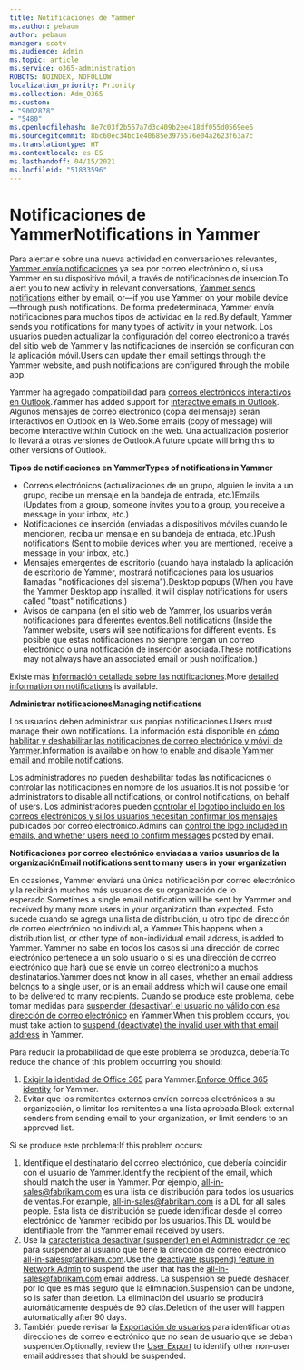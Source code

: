 ```yaml
---
title: Notificaciones de Yammer
ms.author: pebaum
author: pebaum
manager: scotv
ms.audience: Admin
ms.topic: article
ms.service: o365-administration
ROBOTS: NOINDEX, NOFOLLOW
localization_priority: Priority
ms.collection: Adm_O365
ms.custom:
- "9002878"
- "5480"
ms.openlocfilehash: 8e7c03f2b557a7d3c409b2ee418df055d0569ee6
ms.sourcegitcommit: 8bc60ec34bc1e40685e3976576e04a2623f63a7c
ms.translationtype: HT
ms.contentlocale: es-ES
ms.lasthandoff: 04/15/2021
ms.locfileid: "51833596"
---
```

# <a name="notifications-in-yammer"></a><span data-ttu-id="7bd8e-102">Notificaciones de Yammer</span><span class="sxs-lookup"><span data-stu-id="7bd8e-102">Notifications in Yammer</span></span>

<span data-ttu-id="7bd8e-103">Para alertarle sobre una nueva actividad en conversaciones relevantes, [Yammer envía notificaciones](https://support.microsoft.com/en-gb/office/enable-or-disable-yammer-email-and-phone-notifications-93e530e0-189f-4768-8f28-7683d48cc996) ya sea por correo electrónico o, si usa Yammer en su dispositivo móvil, a través de notificaciones de inserción.</span><span class="sxs-lookup"><span data-stu-id="7bd8e-103">To alert you to new activity in relevant conversations, [Yammer sends notifications](https://support.microsoft.com/en-gb/office/enable-or-disable-yammer-email-and-phone-notifications-93e530e0-189f-4768-8f28-7683d48cc996) either by email, or—if you use Yammer on your mobile device—through push notifications.</span></span> <span data-ttu-id="7bd8e-104">De forma predeterminada, Yammer envía notificaciones para muchos tipos de actividad en la red.</span><span class="sxs-lookup"><span data-stu-id="7bd8e-104">By default, Yammer sends you notifications for many types of activity in your network.</span></span> <span data-ttu-id="7bd8e-105">Los usuarios pueden actualizar la configuración del correo electrónico a través del sitio web de Yammer y las notificaciones de inserción se configuran con la aplicación móvil.</span><span class="sxs-lookup"><span data-stu-id="7bd8e-105">Users can update their email settings through the Yammer website, and push notifications are configured through the mobile app.</span></span> 

<span data-ttu-id="7bd8e-106">Yammer ha agregado compatibilidad para [correos electrónicos interactivos en Outlook](https://techcommunity.microsoft.com/t5/outlook-blog/interactive-yammer-emails-in-outlook-on-the-web-are-here/ba-p/1209420).</span><span class="sxs-lookup"><span data-stu-id="7bd8e-106">Yammer has added support for [interactive emails in Outlook](https://techcommunity.microsoft.com/t5/outlook-blog/interactive-yammer-emails-in-outlook-on-the-web-are-here/ba-p/1209420).</span></span> <span data-ttu-id="7bd8e-107">Algunos mensajes de correo electrónico (copia del mensaje) serán interactivos en Outlook en la Web.</span><span class="sxs-lookup"><span data-stu-id="7bd8e-107">Some emails (copy of message) will become interactive within Outlook on the web.</span></span> <span data-ttu-id="7bd8e-108">Una actualización posterior lo llevará a otras versiones de Outlook.</span><span class="sxs-lookup"><span data-stu-id="7bd8e-108">A future update will bring this to other versions of Outlook.</span></span>

<span data-ttu-id="7bd8e-109">**Tipos de notificaciones en Yammer**</span><span class="sxs-lookup"><span data-stu-id="7bd8e-109">**Types of notifications in Yammer**</span></span>

- <span data-ttu-id="7bd8e-110">Correos electrónicos (actualizaciones de un grupo, alguien le invita a un grupo, recibe un mensaje en la bandeja de entrada, etc.)</span><span class="sxs-lookup"><span data-stu-id="7bd8e-110">Emails (Updates from a group, someone invites you to a group, you receive a message in your inbox, etc.)</span></span>
- <span data-ttu-id="7bd8e-111">Notificaciones de inserción (enviadas a dispositivos móviles cuando le mencionen, reciba un mensaje en su bandeja de entrada, etc.)</span><span class="sxs-lookup"><span data-stu-id="7bd8e-111">Push notifications (Sent to mobile devices when you are mentioned, receive a message in your inbox, etc.)</span></span>
- <span data-ttu-id="7bd8e-112">Mensajes emergentes de escritorio (cuando haya instalado la aplicación de escritorio de Yammer, mostrará notificaciones para los usuarios llamadas "notificaciones del sistema").</span><span class="sxs-lookup"><span data-stu-id="7bd8e-112">Desktop popups (When you have the Yammer Desktop app installed, it will display notifications for users called "toast" notifications.)</span></span>
- <span data-ttu-id="7bd8e-113">Avisos de campana (en el sitio web de Yammer, los usuarios verán notificaciones para diferentes eventos.</span><span class="sxs-lookup"><span data-stu-id="7bd8e-113">Bell notifications (Inside the Yammer website, users will see notifications for different events.</span></span> <span data-ttu-id="7bd8e-114">Es posible que estas notificaciones no siempre tengan un correo electrónico o una notificación de inserción asociada.</span><span class="sxs-lookup"><span data-stu-id="7bd8e-114">These notifications may not always have an associated email or push notification.)</span></span>

<span data-ttu-id="7bd8e-115">Existe más [Información detallada sobre las notificaciones](https://support.microsoft.com/en-gb/office/enable-or-disable-yammer-email-and-phone-notifications-93e530e0-189f-4768-8f28-7683d48cc996).</span><span class="sxs-lookup"><span data-stu-id="7bd8e-115">More [detailed information on notifications](https://support.microsoft.com/en-gb/office/enable-or-disable-yammer-email-and-phone-notifications-93e530e0-189f-4768-8f28-7683d48cc996) is available.</span></span>

<span data-ttu-id="7bd8e-116">**Administrar notificaciones**</span><span class="sxs-lookup"><span data-stu-id="7bd8e-116">**Managing notifications**</span></span>

<span data-ttu-id="7bd8e-117">Los usuarios deben administrar sus propias notificaciones.</span><span class="sxs-lookup"><span data-stu-id="7bd8e-117">Users must manage their own notifications.</span></span> <span data-ttu-id="7bd8e-118">La información está disponible en [cómo habilitar y deshabilitar las notificaciones de correo electrónico y móvil de Yammer](https://support.microsoft.com/en-gb/office/enable-or-disable-yammer-email-and-phone-notifications-93e530e0-189f-4768-8f28-7683d48cc996).</span><span class="sxs-lookup"><span data-stu-id="7bd8e-118">Information is available on [how to enable and disable Yammer email and mobile notifications](https://support.microsoft.com/en-gb/office/enable-or-disable-yammer-email-and-phone-notifications-93e530e0-189f-4768-8f28-7683d48cc996).</span></span> 

<span data-ttu-id="7bd8e-119">Los administradores no pueden deshabilitar todas las notificaciones o controlar las notificaciones en nombre de los usuarios.</span><span class="sxs-lookup"><span data-stu-id="7bd8e-119">It is not possible for administrators to disable all notifications, or control notifications, on behalf of users.</span></span> <span data-ttu-id="7bd8e-120">Los administradores pueden [controlar el logotipo incluido en los correos electrónicos y si los usuarios necesitan confirmar los mensajes](https://docs.microsoft.com/yammer/configure-your-yammer-network/configure-email-and-yammer) publicados por correo electrónico.</span><span class="sxs-lookup"><span data-stu-id="7bd8e-120">Admins can [control the logo included in emails, and whether users need to confirm messages](https://docs.microsoft.com/yammer/configure-your-yammer-network/configure-email-and-yammer) posted by email.</span></span>

<span data-ttu-id="7bd8e-121">**Notificaciones por correo electrónico enviadas a varios usuarios de la organización**</span><span class="sxs-lookup"><span data-stu-id="7bd8e-121">**Email notifications sent to many users in your organization**</span></span>

<span data-ttu-id="7bd8e-122">En ocasiones, Yammer enviará una única notificación por correo electrónico y la recibirán muchos más usuarios de su organización de lo esperado.</span><span class="sxs-lookup"><span data-stu-id="7bd8e-122">Sometimes a single email notification will be sent by Yammer and received by many more users in your organization than expected.</span></span> <span data-ttu-id="7bd8e-123">Esto sucede cuando se agrega una lista de distribución, u otro tipo de dirección de correo electrónico no individual, a Yammer.</span><span class="sxs-lookup"><span data-stu-id="7bd8e-123">This happens when a distribution list, or other type of non-individual email address, is added to Yammer.</span></span> <span data-ttu-id="7bd8e-124">Yammer no sabe en todos los casos si una dirección de correo electrónico pertenece a un solo usuario o si es una dirección de correo electrónico que hará que se envíe un correo electrónico a muchos destinatarios.</span><span class="sxs-lookup"><span data-stu-id="7bd8e-124">Yammer does not know in all cases, whether an email address belongs to a single user, or is an email address which will cause one email to be delivered to many recipients.</span></span> <span data-ttu-id="7bd8e-125">Cuando se produce este problema, debe tomar medidas para [suspender (desactivar) el usuario no válido con esa dirección de correo electrónico](https://docs.microsoft.com/yammer/manage-yammer-users/add-block-or-remove-users#remove-users) en Yammer.</span><span class="sxs-lookup"><span data-stu-id="7bd8e-125">When this problem occurs, you must take action to [suspend (deactivate) the invalid user with that email address](https://docs.microsoft.com/yammer/manage-yammer-users/add-block-or-remove-users#remove-users) in Yammer.</span></span> 

<span data-ttu-id="7bd8e-126">Para reducir la probabilidad de que este problema se produzca, debería:</span><span class="sxs-lookup"><span data-stu-id="7bd8e-126">To reduce the chance of this problem occurring you should:</span></span>

1. <span data-ttu-id="7bd8e-127">[Exigir la identidad de Office 365](https://docs.microsoft.com/yammer/configure-your-yammer-network/enforce-office-365-identity) para Yammer.</span><span class="sxs-lookup"><span data-stu-id="7bd8e-127">[Enforce Office 365 identity](https://docs.microsoft.com/yammer/configure-your-yammer-network/enforce-office-365-identity) for Yammer.</span></span>
2. <span data-ttu-id="7bd8e-128">Evitar que los remitentes externos envíen correos electrónicos a su organización, o limitar los remitentes a una lista aprobada.</span><span class="sxs-lookup"><span data-stu-id="7bd8e-128">Block external senders from sending email to your organization, or limit senders to an approved list.</span></span>

<span data-ttu-id="7bd8e-129">Si se produce este problema:</span><span class="sxs-lookup"><span data-stu-id="7bd8e-129">If this problem occurs:</span></span>

1. <span data-ttu-id="7bd8e-130">Identifique el destinatario del correo electrónico, que debería coincidir con el usuario de Yammer.</span><span class="sxs-lookup"><span data-stu-id="7bd8e-130">Identify the recipient of the email, which should match the user in Yammer.</span></span> <span data-ttu-id="7bd8e-131">Por ejemplo, all-in-sales@fabrikam.com es una lista de distribución para todos los usuarios de ventas.</span><span class="sxs-lookup"><span data-stu-id="7bd8e-131">For example, all-in-sales@fabrikam.com is a DL for all sales people.</span></span> <span data-ttu-id="7bd8e-132">Esta lista de distribución se puede identificar desde el correo electrónico de Yammer recibido por los usuarios.</span><span class="sxs-lookup"><span data-stu-id="7bd8e-132">This DL would be identifiable from the Yammer email received by users.</span></span>
2. <span data-ttu-id="7bd8e-133">Use la [característica desactivar (suspender) en el Administrador de red](https://docs.microsoft.com/yammer/manage-yammer-users/add-block-or-remove-users#remove-users) para suspender al usuario que tiene la dirección de correo electrónico all-in-sales@fabrikam.com.</span><span class="sxs-lookup"><span data-stu-id="7bd8e-133">Use the [deactivate (suspend) feature in Network Admin](https://docs.microsoft.com/yammer/manage-yammer-users/add-block-or-remove-users#remove-users) to suspend the user that has the all-in-sales@fabrikam.com email address.</span></span> <span data-ttu-id="7bd8e-134">La suspensión se puede deshacer, por lo que es más seguro que la eliminación.</span><span class="sxs-lookup"><span data-stu-id="7bd8e-134">Suspension can be undone, so is safer than deletion.</span></span> <span data-ttu-id="7bd8e-135">La eliminación del usuario se producirá automáticamente después de 90 días.</span><span class="sxs-lookup"><span data-stu-id="7bd8e-135">Deletion of the user will happen automatically after 90 days.</span></span>
3. <span data-ttu-id="7bd8e-136">También puede revisar la [Exportación de usuarios](https://docs.microsoft.com/yammer/manage-security-and-compliance/export-yammer-enterprise-data#ExportUsers) para identificar otras direcciones de correo electrónico que no sean de usuario que se deban suspender.</span><span class="sxs-lookup"><span data-stu-id="7bd8e-136">Optionally, review the [User Export](https://docs.microsoft.com/yammer/manage-security-and-compliance/export-yammer-enterprise-data#ExportUsers) to identify other non-user email addresses that should be suspended.</span></span>
